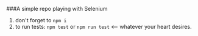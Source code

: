 ###A simple repo playing with Selenium

1. don't forget to `npm i`
2. to run tests: `npm test` or `npm run test` <-- whatever your heart desires.
